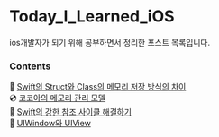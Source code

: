 # Today_I_Learned_iOS

ios개발자가 되기 위해 공부하면서 정리한 포스트 목록입니다.

### Contents
👾 [Swift의 Struct와 Class의 메모리 저장 방식의 차이](https://ahyeonlog.tistory.com/1)  
💿 [코코아의 메모리 관리 모델](https://ahyeonlog.tistory.com/2)  
🦖 [Swift의 강한 참조 사이클 해결하기](https://ahyeonlog.tistory.com/3)  
🍱 [UIWindow와 UIView](https://ahyeonlog.tistory.com/16)
